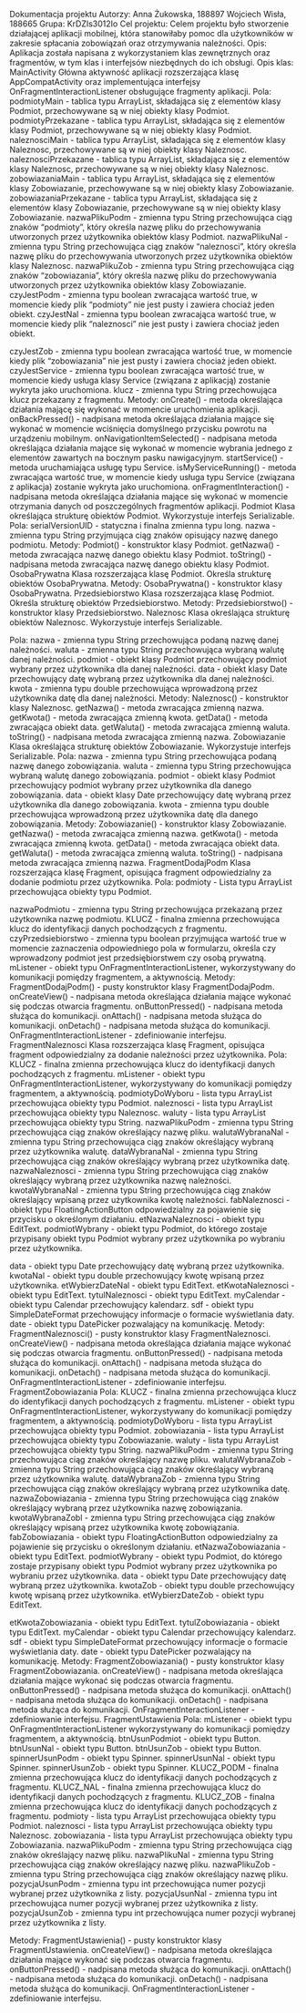 Dokumentacja projektu
Autorzy:
Anna Żukowska, 188897
Wojciech Wisła, 188665
Grupa: KrDZIs3012Io
Cel projektu:
Celem projektu było stworzenie działającej aplikacji mobilnej, która stanowiłaby pomoc dla
użytkowników w zakresie spłacania zobowiązań oraz otrzymywania należności.
Opis:
Aplikacja została napisana z wykorzystaniem klas zewnętrznych oraz fragmentów, w tym
klas i interfejsów niezbędnych do ich obsługi.
Opis klas:
MainActivity
Główna aktywność aplikacji rozszerzająca klasę AppCompatActivity oraz implementująca
interfejsy OnFragmentInteractionListener obsługujące fragmenty aplikacji.
Pola:
podmiotyMain - tablica typu ArrayList, składająca się z elementów klasy Podmiot,
przechowywane są w niej obiekty klasy Podmiot.
podmiotyPrzekazane - tablica typu ArrayList, składająca się z elementów klasy Podmiot,
przechowywane są w niej obiekty klasy Podmiot.
naleznosciMain - tablica typu ArrayList, składająca się z elementów klasy Naleznosc,
przechowywane są w niej obiekty klasy Naleznosc.
naleznosciPrzekazane - tablica typu ArrayList, składająca się z elementów klasy Naleznosc,
przechowywane są w niej obiekty klasy Naleznosc.
zobowiazaniaMain - tablica typu ArrayList, składająca się z elementów klasy Zobowiazanie,
przechowywane są w niej obiekty klasy Zobowiazanie.
zobowiazaniaPrzekazane - tablica typu ArrayList, składająca się z elementów klasy
Zobowiazanie, przechowywane są w niej obiekty klasy Zobowiazanie.
nazwaPlikuPodm - zmienna typu String przechowująca ciąg znaków “podmioty”, który
określa nazwę pliku do przechowywania utworzonych przez użytkownika obiektów klasy
Podmiot.
nazwaPlikuNal - zmienna typu String przechowująca ciąg znaków “naleznosci”, który określa
nazwę pliku do przechowywania utworzonych przez użytkownika obiektów klasy Naleznosc.
nazwaPlikuZob - zmienna typu String przechowująca ciąg znaków “zobowiazania”, który
określa nazwę pliku do przechowywania utworzonych przez użytkownika obiektów klasy
Zobowiazanie.
czyJestPodm - zmienna typu boolean zwracająca wartość true, w momencie kiedy plik
“podmioty” nie jest pusty i zawiera chociaż jeden obiekt.
czyJestNal - zmienna typu boolean zwracająca wartość true, w momencie kiedy plik
“naleznosci” nie jest pusty i zawiera chociaż jeden obiekt.

czyJestZob - zmienna typu boolean zwracająca wartość true, w momencie kiedy plik
“zobowiazania” nie jest pusty i zawiera chociaż jeden obiekt.
czyJestService - zmienna typu boolean zwracająca wartość true, w momencie kiedy usługa
klasy Service (związana z aplikacją) zostanie wykryta jako uruchomiona.
klucz - zmienna typu String przechowująca klucz przekazany z fragmentu.
Metody:
onCreate() - metoda określająca działania mającę się wykonać w momencie uruchomienia
aplikacji.
onBackPressed() - nadpisana metoda określająca działania mające się wykonać w
momencie wciśnięcia domyślnego przycisku powrotu na urządzeniu mobilnym.
onNavigationItemSelected() - nadpisana metoda określająca działania mające się wykonać
w momencie wybrania jednego z elementów zawartych na bocznym pasku nawigacyjnym.
startService() - metoda uruchamiająca usługę typu Service.
isMyServiceRunning() - metoda zwracająca wartość true, w momencie kiedy usługa typu
Service (związana z aplikacja) zostanie wykryta jako uruchomiona.
onFragmentInteraction() - nadpisana metoda określająca działania mające się wykonać w
momencie otrzymania danych od poszczególnych fragmentów aplikacji.
Podmiot
Klasa określająca strukturę obiektów Podmiot. Wykorzystuje interfejs Serializable.
Pola:
serialVersionUID - statyczna i finalna zmienna typu long.
nazwa - zmienna typu String przyjmująca ciąg znaków opisujący nazwę danego podmiotu.
Metody:
Podmiot() - konstruktor klasy Podmiot.
getNazwa() - metoda zwracająca nazwę danego obiektu klasy Podmiot.
toString() - nadpisana metoda zwracająca nazwę danego obiektu klasy Podmiot.
OsobaPrywatna
Klasa rozszerzająca klasę Podmiot. Określa strukturę obiektów OsobaPrywatna.
Metody:
OsobaPrywatna() - konstruktor klasy OsobaPrywatna.
Przedsiebiorstwo
Klasa rozszerzająca klasę Podmiot. Określa strukturę obiektów Przedsiebiorstwo.
Metody:
Przedsiebiorstwo() - konstruktor klasy Przedsiebiorstwo.
Naleznosc
Klasa określająca strukturę obiektów Naleznosc. Wykorzystuje interfejs Serializable.

Pola:
nazwa - zmienna typu String przechowująca podaną nazwę danej należności.
waluta - zmienna typu String przechowująca wybraną walutę danej należności.
podmiot - obiekt klasy Podmiot przechowujący podmiot wybrany przez użytkownika dla
danej należności.
data - obiekt klasy Date przechowujący datę wybraną przez użytkownika dla danej
należności.
kwota - zmienna typu double przechowująca wprowadzoną przez użytkownika datę dla
danej należności.
Metody:
Naleznosc() - konstruktor klasy Naleznosc.
getNazwa() - metoda zwracająca zmienną nazwa.
getKwota() - metoda zwracająca zmienną kwota.
getData() - metoda zwracająca obiekt data.
getWaluta() - metoda zwracająca zmienną waluta.
toString() - nadpisana metoda zwracająca zmienną nazwa.
Zobowiazanie
Klasa określająca strukturę obiektów Zobowiazanie. Wykorzystuje interfejs Serializable.
Pola:
nazwa - zmienna typu String przechowująca podaną nazwę danego zobowiązania.
waluta - zmienna typu String przechowująca wybraną walutę danego zobowiązania.
podmiot - obiekt klasy Podmiot przechowujący podmiot wybrany przez użytkownika dla
danego zobowiązania.
data - obiekt klasy Date przechowujący datę wybraną przez użytkownika dla danego
zobowiązania.
kwota - zmienna typu double przechowująca wprowadzoną przez użytkownika datę dla
danego zobowiązania.
Metody:
Zobowiazanie() - konstruktor klasy Zobowiazanie.
getNazwa() - metoda zwracająca zmienną nazwa.
getKwota() - metoda zwracająca zmienną kwota.
getData() - metoda zwracająca obiekt data.
getWaluta() - metoda zwracająca zmienną waluta.
toString() - nadpisana metoda zwracająca zmienną nazwa.
FragmentDodajPodm
Klasa rozszerzająca klasę Fragment, opisująca fragment odpowiedzialny za dodanie
podmiotu przez użytkownika.
Pola:
podmioty - Lista typu ArrayList przechowująca obiekty typu Podmiot.

nazwaPodmiotu - zmienna typu String przechowująca przekazaną przez użytkownika nazwę
podmiotu.
KLUCZ - finalna zmienna przechowująca klucz do identyfikacji danych pochodzących z
fragmentu.
czyPrzedsiebiorstwo - zmienna typu boolean przyjmująca wartość true w momencie
zaznaczenia odpowiedniego pola w formularzu, określa czy wprowadzony podmiot jest
przedsiębiorstwem czy osobą prywatną.
mListener - obiekt typu OnFragmentInteractionListener, wykorzystywany do komunikacji
pomiędzy fragmentem, a aktywnością.
Metody:
FragmentDodajPodm() - pusty konstruktor klasy FragmentDodajPodm.
onCreateView() - nadpisana metoda określająca działania mające wykonać się podczas
otwarcia fragmentu.
onButtonPressed() - nadpisana metoda służąca do komunikacji.
onAttach() - nadpisana metoda służąca do komunikacji.
onDetach() - nadpisana metoda służąca do komunikacji.
OnFragmentInteractionListener - zdefiniowanie interfejsu.
FragmentNaleznosci
Klasa rozszerzająca klasę Fragment, opisująca fragment odpowiedzialny za dodanie
należności przez użytkownika.
Pola:
KLUCZ - finalna zmienna przechowująca klucz do identyfikacji danych pochodzących z
fragmentu.
mListener - obiekt typu OnFragmentInteractionListener, wykorzystywany do komunikacji
pomiędzy fragmentem, a aktywnością.
podmiotyDoWyboru - lista typu ArrayList przechowująca obiekty typu Podmiot.
naleznosci - lista typu ArrayList przechowująca obiekty typu Naleznosc.
waluty - lista typu ArrayList przechowująca obiekty typu String.
nazwaPlikuPodm - zmienna typu String przechowująca ciąg znaków określający nazwę
pliku.
walutaWybranaNal - zmienna typu String przechowująca ciąg znaków określający wybraną
przez użytkownika walutę.
dataWybranaNal - zmienna typu String przechowująca ciąg znaków określający wybraną
przez użytkownika datę.
nazwaNaleznosci - zmienna typu String przechowująca ciąg znaków określający wybraną
przez użytkownika nazwę należności.
kwotaWybranaNal - zmienna typu String przechowująca ciąg znaków określający wpisaną
przez użytkownika kwotę należności.
fabNaleznosci - obiekt typu FloatingActionButton odpowiedzialny za pojawienie się przycisku
o określonym działaniu.
etNazwaNaleznosci - obiekt typu EditText.
podmiotWybrany - obiekt typu Podmiot, do którego zostaje przypisany obiekt typu Podmiot
wybrany przez użytkownika po wybraniu przez użytkownika.

data - obiekt typu Date przechowujący datę wybraną przez użytkownika.
kwotaNal - obiekt typu double przechowujący kwotę wpisaną przez użytkownika.
etWybierzDateNal - obiekt typu EditText.
etKwotaNaleznosci - obiekt typu EditText.
tytulNaleznosci - obiekt typu EditText.
myCalendar - obiekt typu Calendar przechowujący kalendarz.
sdf - obiekt typu SimpleDateFormat przechowujący informacje o formacie wyświetlania daty.
date - obiekt typu DatePicker pozwalający na komunikację.
Metody:
FragmentNaleznosci() - pusty konstruktor klasy FragmentNaleznosci.
onCreateView() - nadpisana metoda określająca działania mające wykonać się podczas
otwarcia fragmentu.
onButtonPressed() - nadpisana metoda służąca do komunikacji.
onAttach() - nadpisana metoda służąca do komunikacji.
onDetach() - nadpisana metoda służąca do komunikacji.
OnFragmentInteractionListener - zdefiniowanie interfejsu.
FragmentZobowiazania
Pola:
KLUCZ - finalna zmienna przechowująca klucz do identyfikacji danych pochodzących z
fragmentu.
mListener - obiekt typu OnFragmentInteractionListener, wykorzystywany do komunikacji
pomiędzy fragmentem, a aktywnością.
podmiotyDoWyboru - lista typu ArrayList przechowująca obiekty typu Podmiot.
zobowiazania - lista typu ArrayList przechowująca obiekty typu Zobowiazanie.
waluty - lista typu ArrayList przechowująca obiekty typu String.
nazwaPlikuPodm - zmienna typu String przechowująca ciąg znaków określający nazwę
pliku.
walutaWybranaZob - zmienna typu String przechowująca ciąg znaków określający wybraną
przez użytkownika walutę.
dataWybranaZob - zmienna typu String przechowująca ciąg znaków określający wybraną
przez użytkownika datę.
nazwaZobowiazania - zmienna typu String przechowująca ciąg znaków określający wybraną
przez użytkownika nazwę zobowiązania.
kwotaWybranaZobl - zmienna typu String przechowująca ciąg znaków określający wpisaną
przez użytkownika kwotę zobowiązania.
fabZobowiazania - obiekt typu FloatingActionButton odpowiedzialny za pojawienie się
przycisku o określonym działaniu.
etNazwaZobowiazania - obiekt typu EditText.
podmiotWybrany - obiekt typu Podmiot, do którego zostaje przypisany obiekt typu Podmiot
wybrany przez użytkownika po wybraniu przez użytkownika.
data - obiekt typu Date przechowujący datę wybraną przez użytkownika.
kwotaZob - obiekt typu double przechowujący kwotę wpisaną przez użytkownika.
etWybierzDateZob - obiekt typu EditText.

etKwotaZobowiazania - obiekt typu EditText.
tytulZobowiazania - obiekt typu EditText.
myCalendar - obiekt typu Calendar przechowujący kalendarz.
sdf - obiekt typu SimpleDateFormat przechowujący informacje o formacie wyświetlania daty.
date - obiekt typu DatePicker pozwalający na komunikację.
Metody:
FragmentZobowiazania() - pusty konstruktor klasy FragmentZobowiazania.
onCreateView() - nadpisana metoda określająca działania mające wykonać się podczas
otwarcia fragmentu.
onButtonPressed() - nadpisana metoda służąca do komunikacji.
onAttach() - nadpisana metoda służąca do komunikacji.
onDetach() - nadpisana metoda służąca do komunikacji.
OnFragmentInteractionListener - zdefiniowanie interfejsu.
FragmentUstawienia
Pola:
mListener - obiekt typu OnFragmentInteractionListener wykorzystywany do komunikacji
pomiędzy fragmentem, a aktywnością.
btnUsunPodmiot - obiekt typu Button.
btnUsunNal - obiekt typu Button.
btnUsunZob - obiekt typu Button.
spinnerUsunPodm - obiekt typu Spinner.
spinnerUsunNal - obiekt typu Spinner.
spinnerUsunZob - obiekt typu Spinner.
KLUCZ_PODM - finalna zmienna przechowująca klucz do identyfikacji danych
pochodzących z fragmentu.
KLUCZ_NAL - finalna zmienna przechowująca klucz do identyfikacji danych pochodzących z
fragmentu.
KLUCZ_ZOB - finalna zmienna przechowująca klucz do identyfikacji danych pochodzących
z fragmentu.
podmioty - lista typu ArrayList przechowująca obiekty typu Podmiot.
naleznosci - lista typu ArrayList przechowująca obiekty typu Naleznosc.
zobowiazania - lista typu ArrayList przechowująca obiekty typu Zobowiazania.
nazwaPlikuPodm - zmienna typu String przechowująca ciąg znaków określający nazwę
pliku.
nazwaPlikuNal - zmienna typu String przechowująca ciąg znaków określający nazwę pliku.
nazwaPlikuZob - zmienna typu String przechowująca ciąg znaków określający nazwę pliku.
pozycjaUsunPodm - zmienna typu int przechowująca numer pozycji wybranej przez
użytkownika z listy.
pozycjaUsunNal - zmienna typu int przechowująca numer pozycji wybranej przez
użytkownika z listy.
pozycjaUsunZob - zmienna typu int przechowująca numer pozycji wybranej przez
użytkownika z listy.

Metody:
FragmentUstawienia() - pusty konstruktor klasy FragmentUstawienia.
onCreateView() - nadpisana metoda określająca działania mające wykonać się podczas
otwarcia fragmentu.
onButtonPressed() - nadpisana metoda służąca do komunikacji.
onAttach() - nadpisana metoda służąca do komunikacji.
onDetach() - nadpisana metoda służąca do komunikacji.
OnFragmentInteractionListener - zdefiniowanie interfejsu.
